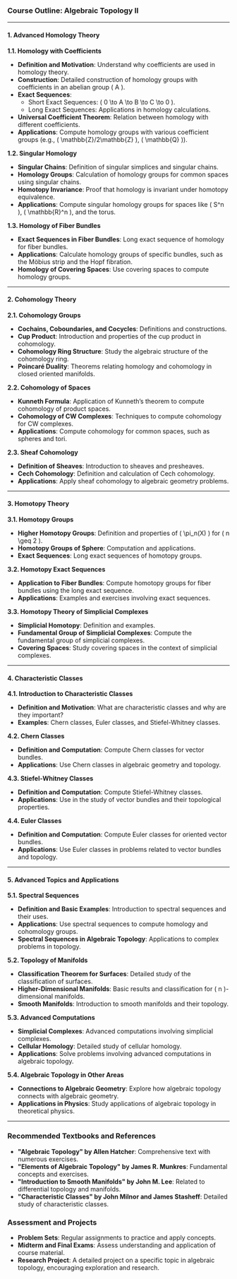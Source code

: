 ### **Course Outline: Algebraic Topology II**

---

#### **1. Advanced Homology Theory**

**1.1. Homology with Coefficients**
- **Definition and Motivation**: Understand why coefficients are used in homology theory.
- **Construction**: Detailed construction of homology groups with coefficients in an abelian group \( A \).
- **Exact Sequences**:
  - Short Exact Sequences: \( 0 \to A \to B \to C \to 0 \).
  - Long Exact Sequences: Applications in homology calculations.
- **Universal Coefficient Theorem**: Relation between homology with different coefficients.
- **Applications**: Compute homology groups with various coefficient groups (e.g., \( \mathbb{Z}/2\mathbb{Z} \), \( \mathbb{Q} \)).

**1.2. Singular Homology**
- **Singular Chains**: Definition of singular simplices and singular chains.
- **Homology Groups**: Calculation of homology groups for common spaces using singular chains.
- **Homotopy Invariance**: Proof that homology is invariant under homotopy equivalence.
- **Applications**: Compute singular homology groups for spaces like \( S^n \), \( \mathbb{R}^n \), and the torus.

**1.3. Homology of Fiber Bundles**
- **Exact Sequences in Fiber Bundles**: Long exact sequence of homology for fiber bundles.
- **Applications**: Calculate homology groups of specific bundles, such as the Möbius strip and the Hopf fibration.
- **Homology of Covering Spaces**: Use covering spaces to compute homology groups.

---

#### **2. Cohomology Theory**

**2.1. Cohomology Groups**
- **Cochains, Coboundaries, and Cocycles**: Definitions and constructions.
- **Cup Product**: Introduction and properties of the cup product in cohomology.
- **Cohomology Ring Structure**: Study the algebraic structure of the cohomology ring.
- **Poincaré Duality**: Theorems relating homology and cohomology in closed oriented manifolds.

**2.2. Cohomology of Spaces**
- **Kunneth Formula**: Application of Kunneth’s theorem to compute cohomology of product spaces.
- **Cohomology of CW Complexes**: Techniques to compute cohomology for CW complexes.
- **Applications**: Compute cohomology for common spaces, such as spheres and tori.

**2.3. Sheaf Cohomology**
- **Definition of Sheaves**: Introduction to sheaves and presheaves.
- **Cech Cohomology**: Definition and calculation of Cech cohomology.
- **Applications**: Apply sheaf cohomology to algebraic geometry problems.

---

#### **3. Homotopy Theory**

**3.1. Homotopy Groups**
- **Higher Homotopy Groups**: Definition and properties of \( \pi_n(X) \) for \( n \geq 2 \).
- **Homotopy Groups of Sphere**: Computation and applications.
- **Exact Sequences**: Long exact sequences of homotopy groups.

**3.2. Homotopy Exact Sequences**
- **Application to Fiber Bundles**: Compute homotopy groups for fiber bundles using the long exact sequence.
- **Applications**: Examples and exercises involving exact sequences.

**3.3. Homotopy Theory of Simplicial Complexes**
- **Simplicial Homotopy**: Definition and examples.
- **Fundamental Group of Simplicial Complexes**: Compute the fundamental group of simplicial complexes.
- **Covering Spaces**: Study covering spaces in the context of simplicial complexes.

---

#### **4. Characteristic Classes**

**4.1. Introduction to Characteristic Classes**
- **Definition and Motivation**: What are characteristic classes and why are they important?
- **Examples**: Chern classes, Euler classes, and Stiefel-Whitney classes.

**4.2. Chern Classes**
- **Definition and Computation**: Compute Chern classes for vector bundles.
- **Applications**: Use Chern classes in algebraic geometry and topology.

**4.3. Stiefel-Whitney Classes**
- **Definition and Computation**: Compute Stiefel-Whitney classes.
- **Applications**: Use in the study of vector bundles and their topological properties.

**4.4. Euler Classes**
- **Definition and Computation**: Compute Euler classes for oriented vector bundles.
- **Applications**: Use Euler classes in problems related to vector bundles and topology.

---

#### **5. Advanced Topics and Applications**

**5.1. Spectral Sequences**
- **Definition and Basic Examples**: Introduction to spectral sequences and their uses.
- **Applications**: Use spectral sequences to compute homology and cohomology groups.
- **Spectral Sequences in Algebraic Topology**: Applications to complex problems in topology.

**5.2. Topology of Manifolds**
- **Classification Theorem for Surfaces**: Detailed study of the classification of surfaces.
- **Higher-Dimensional Manifolds**: Basic results and classification for \( n \)-dimensional manifolds.
- **Smooth Manifolds**: Introduction to smooth manifolds and their topology.

**5.3. Advanced Computations**
- **Simplicial Complexes**: Advanced computations involving simplicial complexes.
- **Cellular Homology**: Detailed study of cellular homology.
- **Applications**: Solve problems involving advanced computations in algebraic topology.

**5.4. Algebraic Topology in Other Areas**
- **Connections to Algebraic Geometry**: Explore how algebraic topology connects with algebraic geometry.
- **Applications in Physics**: Study applications of algebraic topology in theoretical physics.

---

### **Recommended Textbooks and References**

- **"Algebraic Topology" by Allen Hatcher**: Comprehensive text with numerous exercises.
- **"Elements of Algebraic Topology" by James R. Munkres**: Fundamental concepts and exercises.
- **"Introduction to Smooth Manifolds" by John M. Lee**: Related to differential topology and manifolds.
- **"Characteristic Classes" by John Milnor and James Stasheff**: Detailed study of characteristic classes.

### **Assessment and Projects**

- **Problem Sets**: Regular assignments to practice and apply concepts.
- **Midterm and Final Exams**: Assess understanding and application of course material.
- **Research Project**: A detailed project on a specific topic in algebraic topology, encouraging exploration and research.
